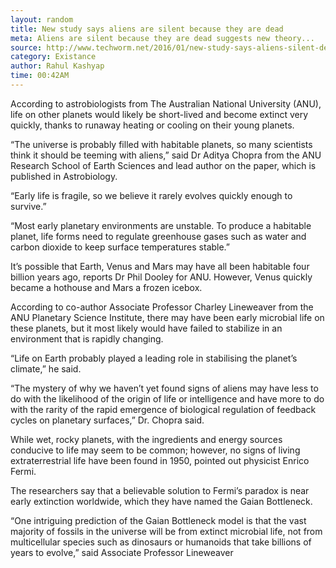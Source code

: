 ```yaml
---
layout: random
title: New study says aliens are silent because they are dead
meta: Aliens are silent because they are dead suggests new theory...
source: http://www.techworm.net/2016/01/new-study-says-aliens-silent-dead.html
category: Existance
author: Rahul Kashyap
time: 00:42AM
---
```


According to astrobiologists from The Australian National University (ANU), life on other planets would likely be short-lived and become extinct very quickly, thanks to runaway heating or cooling on their young planets.

“The universe is probably filled with habitable planets, so many scientists think it should be teeming with aliens,” said Dr Aditya Chopra from the ANU Research School of Earth Sciences and lead author on the paper, which is published in Astrobiology.

“Early life is fragile, so we believe it rarely evolves quickly enough to survive.”

“Most early planetary environments are unstable. To produce a habitable planet, life forms need to regulate greenhouse gases such as water and carbon dioxide to keep surface temperatures stable.”

It’s possible that Earth, Venus and Mars may have all been habitable four billion years ago, reports Dr Phil Dooley for ANU. However, Venus quickly became a hothouse and Mars a frozen icebox.

According to co-author Associate Professor Charley Lineweaver from the ANU Planetary Science Institute, there may have been early microbial life on these planets, but it most likely would have failed to stabilize in an environment that is rapidly changing.

“Life on Earth probably played a leading role in stabilising the planet’s climate,” he said.

“The mystery of why we haven’t yet found signs of aliens may have less to do with the likelihood of the origin of life or intelligence and have more to do with the rarity of the rapid emergence of biological regulation of feedback cycles on planetary surfaces,” Dr. Chopra said.

While wet, rocky planets, with the ingredients and energy sources conducive to life may seem to be common; however, no signs of living extraterrestrial life have been found in 1950, pointed out physicist Enrico Fermi.

The researchers say that a believable solution to Fermi’s paradox is near early extinction worldwide, which they have named the Gaian Bottleneck.

“One intriguing prediction of the Gaian Bottleneck model is that the vast majority of fossils in the universe will be from extinct microbial life, not from multicellular species such as dinosaurs or humanoids that take billions of years to evolve,” said Associate Professor Lineweaver
